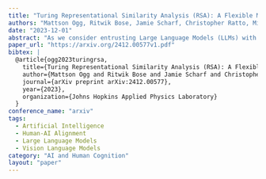 ```yaml
---
title: "Turing Representational Similarity Analysis (RSA): A Flexible Method for Measuring Alignment Between Human and Artificial Intelligence"
authors: "Mattson Ogg, Ritwik Bose, Jamie Scharf, Christopher Ratto, Michael Wolmetz"
date: "2023-12-01"
abstract: "As we consider entrusting Large Language Models (LLMs) with key societal and decision-making roles, measuring their alignment with human cognition becomes critical. This requires methods that can assess how these systems represent information and facilitate comparisons to human understanding across diverse tasks. To meet this need, we developed Turing Representational Similarity Analysis (RSA), a method that uses pairwise similarity ratings to quantify alignment between AIs and humans. We tested this approach on semantic alignment across text and image modalities, measuring how different Large Language and Vision Language Model (LLM and VLM) similarity judgments aligned with human responses at both group and individual levels. GPT-4 showed the strongest alignment with human performance among the models we tested, particularly when leveraging its text processing capabilities rather than image processing, regardless of the input modality. However, no model we studied adequately captured the inter-individual variability observed among human participants. This method helped uncover certain hyperparameters and prompts that could steer model behavior to have more or less human-like qualities at an inter-individual or group level. Turing RSA enables the efficient and flexible quantification of human-AI alignment and complements existing accuracy-based benchmark tasks."
paper_url: "https://arxiv.org/2412.00577v1.pdf"
bibtex: |
  @article{ogg2023turingrsa,
    title={Turing Representational Similarity Analysis (RSA): A Flexible Method for Measuring Alignment Between Human and Artificial Intelligence},
    author={Mattson Ogg and Ritwik Bose and Jamie Scharf and Christopher Ratto and Michael Wolmetz},
    journal={arXiv preprint arXiv:2412.00577},
    year={2023},
    organization={Johns Hopkins Applied Physics Laboratory}
  }
conference_name: "arxiv"
tags:
  - Artificial Intelligence
  - Human-AI Alignment
  - Large Language Models
  - Vision Language Models
category: "AI and Human Cognition"
layout: "paper"
---
```

